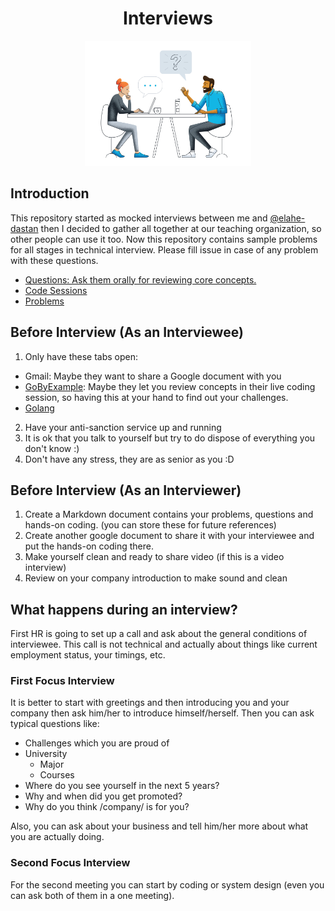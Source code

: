 <h1 align="center"> Interviews </h1>

<p align="center">
  <img alt="banner" src="./.github/img/banner.webp" height="200px" />
</p>

## Introduction

This repository started as mocked interviews between me and [@elahe-dastan](https://github.com/elahe-dastan) then I decided to gather all together at our teaching organization, so other people can use it too.
Now this repository contains sample problems for all stages in technical interview.
Please fill issue in case of any problem with these questions.

- [Questions: Ask them orally for reviewing core concepts.](./questions/)
- [Code Sessions](./code-session/)
- [Problems](./problems/)

## Before Interview (As an Interviewee)

1. Only have these tabs open:

- Gmail: Maybe they want to share a Google document with you
- [GoByExample](https://gobyexample.com/): Maybe they let you review concepts in their live coding session,
  so having this at your hand to find out your challenges.
- [Golang](https://pkg.go.dev/)

2. Have your anti-sanction service up and running
3. It is ok that you talk to yourself but try to do dispose of everything you don't know :)
4. Don't have any stress, they are as senior as you :D

## Before Interview (As an Interviewer)

1. Create a Markdown document contains your problems, questions and hands-on coding. (you can store these for future references)
2. Create another google document to share it with your interviewee and put the hands-on coding there.
3. Make yourself clean and ready to share video (if this is a video interview)
4. Review on your company introduction to make sound and clean

## What happens during an interview?

First HR is going to set up a call and ask about the general conditions of interviewee.
This call is not technical and actually about things like current employment status, your timings, etc.

### First Focus Interview

It is better to start with greetings and then introducing you and your company then ask him/her to introduce himself/herself.
Then you can ask typical questions like:

- Challenges which you are proud of
- University
  - Major
  - Courses
- Where do you see yourself in the next 5 years?
- Why and when did you get promoted?
- Why do you think /company/ is for you?

Also, you can ask about your business and tell him/her more about what you are actually doing.

### Second Focus Interview

For the second meeting you can start by coding or system design (even you can ask both of them in a one meeting).
